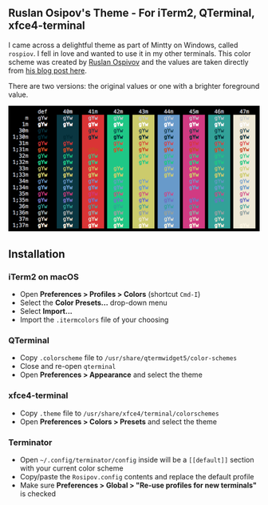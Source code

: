 ## Ruslan Osipov's Theme - For iTerm2, QTerminal, xfce4-terminal

I came across a delightful theme as part of Mintty on Windows, called `rospiov`. I fell in love and
wanted to use it in my other terminals. This color scheme was created by [Ruslan Ospivov](https://www.rosipov.com)
and the values are taken directly from [his blog post here](https://www.rosipov.com/blog/mintty-color-scheme-cygwin/).

There are two versions: the original values or one with a brighter foreground value.

![Screenshot](palette_example.png)

## Installation

### iTerm2 on macOS

- Open __Preferences > Profiles > Colors__ (shortcut `Cmd-I`)
- Select the __Color Presets...__ drop-down menu
- Select __Import...__
- Import the `.itermcolors` file of your choosing

### QTerminal

- Copy `.colorscheme` file to `/usr/share/qtermwidget5/color-schemes`
- Close and re-open `qterminal`
- Open __Preferences > Appearance__ and select the theme

### xfce4-terminal

- Copy `.theme` file to `/usr/share/xfce4/terminal/colorschemes`
- Open __Preferences > Colors > Presets__ and select the theme

### Terminator

- Open `~/.config/terminator/config` inside will be a `[[default]]` section with your current color scheme
- Copy/paste the `Rosipov.config` contents and replace the default profile
- Make sure __Preferences > Global > "Re-use profiles for new terminals"__ is checked